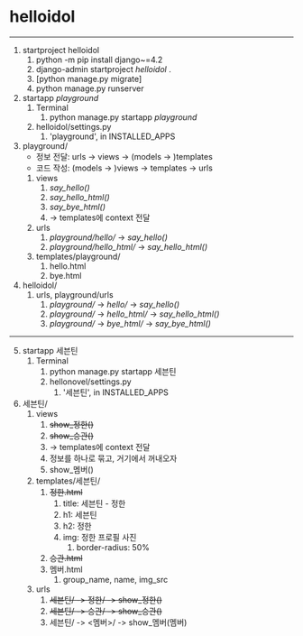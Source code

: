 # helloidol

---

1. startproject helloidol
   1. python -m pip install django~=4.2
   2. django-admin startproject _helloidol_ .
   3. [python manage.py migrate]
   4. python manage.py runserver
2. startapp _playground_
   1. Terminal
      1. python manage.py startapp _playground_
   2. helloidol/settings.py
      1. 'playground', in INSTALLED_APPS
3. playground/
   - 정보 전달: urls -> views -> (models -> )templates
   - 코드 작성: (models -> )views -> templates -> urls
   1. views
      1. _say_hello()_
      2. _say_hello_html()_
      3. _say_bye_html()_
      4. -> templates에 context 전달
   2. urls
      1. _playground/hello/_ -> _say_hello()_
      2. _playground/hello_html/_ -> _say_hello_html()_
   3. templates/playground/
      1. hello.html
      2. bye.html
4. helloidol/
   1. urls, playground/urls
      1. _playground/_ -> _hello/_ -> _say_hello()_
      2. _playground/_ -> _hello_html/_ -> _say_hello_html()_
      3. _playground/_ -> _bye_html/_ -> _say_bye_html()_
---
5. startapp 세븐틴
   1. Terminal
      1. python manage.py startapp 세븐틴
      2. hellonovel/settings.py
         1. '세븐틴', in INSTALLED_APPS
6. 세븐틴/
   1. views
      1. ~~show_정한()~~
      2. ~~show_승관()~~
      3. -> templates에 context 전달
      4. 정보를 하나로 묶고, 거기에서 꺼내오자
      5. show_멤버()
   2. templates/세븐틴/
      1. ~~정한.html~~
         1. title: 세븐틴 - 정한
         2. h1: 세븐틴
         3. h2: 정한
         4. img: 정한 프로필 사진
            1. border-radius: 50%
      2. ~~승관.html~~
      3. 멤버.html
         1. group_name, name, img_src
   3. urls
      1. ~~세븐틴/ -> 정한/ -> show_정한()~~
      2. ~~세븐틴/ -> 승관/ -> show_승관()~~
      3. 세븐틴/ -> <멤버>/ -> show_멤버(멤버)
